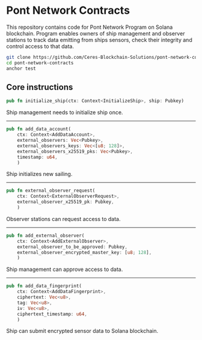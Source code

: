 # Pont Network Contracts

This repository contains code for Pont Network Program on Solana blockchain. Program enables owners of ship management and observer stations to track data emitting from ships sensors, check their integrity and control access to that data.

```bash
git clone https://github.com/Ceres-Blockchain-Solutions/pont-network-contracts.git
cd pont-network-contracts
anchor test
```

## Core instructions

```rust
pub fn initialize_ship(ctx: Context<InitializeShip>, ship: Pubkey)
```

Ship management needs to initialize ship once.

---

```rust
pub fn add_data_account(
	ctx: Context<AddDataAccount>,
	external_observers: Vec<Pubkey>,
	external_observers_keys: Vec<[u8; 128]>,
	external_observers_x25519_pks: Vec<Pubkey>,
	timestamp: u64,
	)
```

Ship initializes new sailing.

---

```rust
pub fn external_observer_request(
	ctx: Context<ExternalObserverRequest>,
	external_observer_x25519_pk: Pubkey,
	)
```

Observer stations can request access to data.

---

```rust
pub fn add_external_observer(
	ctx: Context<AddExternalObserver>,
	external_observer_to_be_approved: Pubkey,
	external_observer_encrypted_master_key: [u8; 128],
	)
```

Ship management can approve access to data.

---

```rust
pub fn add_data_fingerprint(
	ctx: Context<AddDataFingerprint>,
	ciphertext: Vec<u8>,
	tag: Vec<u8>,
	iv: Vec<u8>,
	ciphertext_timestamp: u64,
	)
```

Ship can submit encrypted sensor data to Solana blockchain.
